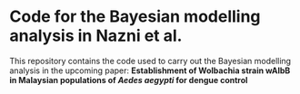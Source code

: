 # Code for the Bayesian modelling analysis in Nazni et al.

This repository contains the code used to carry out the Bayesian modelling analysis in the upcoming paper: **Establishment of Wolbachia strain wAlbB in Malaysian populations of
*Aedes aegypti* for dengue control**


